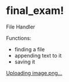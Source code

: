 # final_exam!
File Handler

Functions:
   - finding a file
   - appending text to it
   - saving it
  
[Uploading image.png…]()
